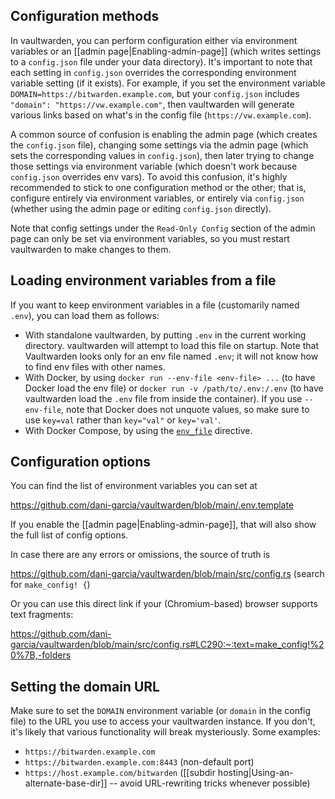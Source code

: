 ## Configuration methods

In vaultwarden, you can perform configuration either via environment variables or an [[admin page|Enabling-admin-page]] (which writes settings to a `config.json` file under your data directory). It's important to note that each setting in `config.json` overrides the corresponding environment variable setting (if it exists). For example, if you set the environment variable `DOMAIN=https://bitwarden.example.com`, but your `config.json` includes `"domain": "https://vw.example.com"`, then vaultwarden will generate various links based on what's in the config file (`https://vw.example.com`).

A common source of confusion is enabling the admin page (which creates the `config.json` file), changing some settings via the admin page (which sets the corresponding values in `config.json`), then later trying to change those settings via environment variable (which doesn't work because `config.json` overrides env vars). To avoid this confusion, it's highly recommended to stick to one configuration method or the other; that is, configure entirely via environment variables, or entirely via `config.json` (whether using the admin page or editing `config.json` directly).

Note that config settings under the `Read-Only Config` section of the admin page can only be set via environment variables, so you must restart vaultwarden to make changes to them.

## Loading environment variables from a file

If you want to keep environment variables in a file (customarily named `.env`), you can load them as follows:

* With standalone vaultwarden, by putting `.env` in the current working directory. vaultwarden will attempt to load this file on startup. Note that Vaultwarden looks only for an env file named `.env`; it will not know how to find env files with other names.
* With Docker, by using `docker run --env-file <env-file> ...` (to have Docker load the env file) or `docker run -v /path/to/.env:/.env` (to have vaultwarden load the `.env` file from inside the container). If you use `--env-file`, note that Docker does not unquote values, so make sure to use `key=val` rather than `key="val"` or `key='val'`.
* With Docker Compose, by using the [`env_file`](https://docs.docker.com/compose/environment-variables/#the-env_file-configuration-option) directive.

## Configuration options

You can find the list of environment variables you can set at

https://github.com/dani-garcia/vaultwarden/blob/main/.env.template

If you enable the [[admin page|Enabling-admin-page]], that will also show the full list of config options.

In case there are any errors or omissions, the source of truth is

https://github.com/dani-garcia/vaultwarden/blob/main/src/config.rs (search for `make_config! {`)

Or you can use this direct link if your (Chromium-based) browser supports text fragments:

https://github.com/dani-garcia/vaultwarden/blob/main/src/config.rs#LC290:~:text=make_config!%20%7B,-folders

## Setting the domain URL

Make sure to set the `DOMAIN` environment variable (or `domain` in the config file) to the URL you use to access your vaultwarden instance. If you don't, it's likely that various functionality will break mysteriously. Some examples:

* `https://bitwarden.example.com`
* `https://bitwarden.example.com:8443` (non-default port)
* `https://host.example.com/bitwarden` ([[subdir hosting|Using-an-alternate-base-dir]] -- avoid URL-rewriting tricks whenever possible)
